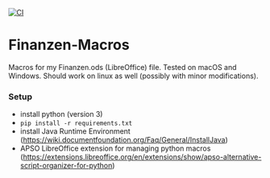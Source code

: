 [![CI](https://github.com/mithem/Finanzen-Macros/actions/workflows/main.yml/badge.svg)](https://github.com/mithem/Finanzen-Macros/actions/workflows/main.yml)

# Finanzen-Macros

Macros for my Finanzen.ods (LibreOffice) file. Tested on macOS and Windows. Should work on linux as well (possibly with minor modifications).

### Setup

- install python (version 3)
- `pip install -r requirements.txt`
- install Java Runtime Environment (https://wiki.documentfoundation.org/Faq/General/InstallJava)
- APSO LibreOffice extension for managing python macros (https://extensions.libreoffice.org/en/extensions/show/apso-alternative-script-organizer-for-python)
